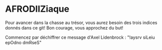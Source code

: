 # AFRODIIZiaque

Pour avancer dans la chasse au trésor, vous aurez besoin des trois indices donnés dans ce git!
Bon courage, vous approchez du but!

Commencez par déchiffrer ce message d'Axel Lidenbrock : "!aysrv siLeiu epOdno dmRseS"
